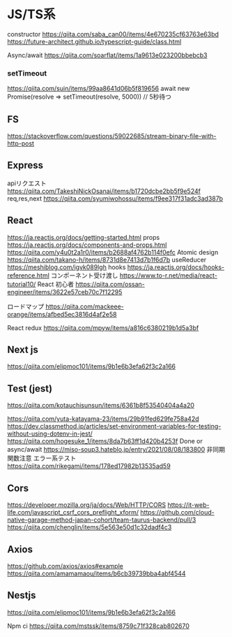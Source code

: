 # JS/TS系
constructor
https://qiita.com/saba_can00/items/4e670235cf63763e63bd
https://future-architect.github.io/typescript-guide/class.html

Async/await
https://qiita.com/soarflat/items/1a9613e023200bbebcb3

### setTimeout
https://qiita.com/suin/items/99aa8641d06b5f819656
await new Promise(resolve => setTimeout(resolve, 5000)) // 5秒待つ

## FS
https://stackoverflow.com/questions/59022685/stream-binary-file-with-http-post

## Express
apiリクエスト
https://qiita.com/TakeshiNickOsanai/items/b1720dcbe2bb5f9e524f
req,res,next
https://qiita.com/syumiwohossu/items/f9ee317f31adc3ad387b


## React
https://ja.reactjs.org/docs/getting-started.html
props
https://ja.reactjs.org/docs/components-and-props.html
https://qiita.com/y4u0t2a1r0/items/b2688af4762b114f0efc
Atomic design
https://qiita.com/takano-h/items/8731d8e7413d7b1f6d7b
useReducer
https://meshiblog.com/igvk089lgh
hooks
https://ja.reactjs.org/docs/hooks-reference.html
コンポーネント受け渡し
https://www.to-r.net/media/react-tutorial10/
React 初心者
https://qiita.com/ossan-engineer/items/3622e57ceb70c7f12295

ロードマップ
https://qiita.com/mackeee-orange/items/afbed5ec3816d4af2e58

React redux
https://qiita.com/mpyw/items/a816c6380219b1d5a3bf

## Next js
https://qiita.com/elipmoc101/items/9b1e6b3efa62f3c2a166

## Test (jest)
https://qiita.com/kotauchisunsun/items/6361b8f53540404a4a20

https://qiita.com/yuta-katayama-23/items/29b91fed629fe758a42d
https://dev.classmethod.jp/articles/set-environment-variables-for-testing-without-using-dotenv-in-jest/
https://qiita.com/hogesuke_1/items/8da7b63ff1d420b4253f
Done or async/await
https://miso-soup3.hateblo.jp/entry/2021/08/08/183800
非同期関数注意  エラー系テスト
https://qiita.com/rikegami/items/178ed17982b13535ad59


## Cors 
https://developer.mozilla.org/ja/docs/Web/HTTP/CORS
https://it-web-life.com/javascript_csrf_cors_preflight_xform/
https://github.com/cloud-native-garage-method-japan-cohort/team-taurus-backend/pull/3
https://qiita.com/chenglin/items/5e563e50d1c32dadf4c3


## Axios
https://github.com/axios/axios#example
https://qiita.com/amamamaou/items/b6cb39739bba4abf4544


## Nestjs
https://qiita.com/elipmoc101/items/9b1e6b3efa62f3c2a166


Npm ci
https://qiita.com/mstssk/items/8759c71f328cab802670
